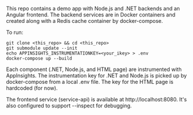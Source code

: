This repo contains a demo app with Node.js and .NET backends and an Angular
frontend. The backend services are in Docker containers and created along with
a Redis cache container by docker-compose.

To run:

```shell
git clone <this_repo> && cd <this_repo>
git submodule update --init
echo APPINSIGHTS_INSTRUMENTATIONKEY=<your_ikey> > .env
docker-compose up --build
```

Each component (.NET, Node.js, and HTML page) are instrumented with AppInsights.
The instrumentation key for .NET and Node.js is picked up by docker-compose from
a local .env file. The key for the HTML page is hardcoded (for now).

The frontend service (service-api) is available at http://localhost:8080.
It's also configured to support --inspect for debugging.

